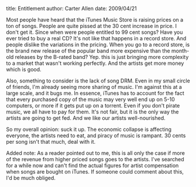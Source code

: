 title: Entitlement
author: Carter Allen
date: 2009/04/21



Most people have heard that the iTunes Music Store is raising prices on a ton of songs. People are quite pissed at the 30 cent increase in price. I don't get it. Since when were people entitled to 99 cent songs? Have you ever tried to buy a real CD? It's not like that happens in a record store. And people dislike the variations in the pricing. When you go to a record store, is the brand new release of the popular band more expensive than the month-old releases by the B-rated band? Yep. this is just bringing more complexity to a market that wasn't working perfectly. And the artists get more money which is good.

Also, something to consider is the lack of song DRM. Even in my small circle of friends, I'm already seeing more sharing of music. I'm against this at a large scale, and it bugs me. In essence, iTunes has to account for the fact that every purchased copy of the music may very well end up on 5-10 computers, or more if it gets put up on a torrent. Even if you don't pirate music, we all have to pay for them. It's not fair, but it is the only way the artists are going to get fed. And we like our artists well-nourished.

So my overall opinion: suck it up. The economic collapse is affecting everyone, the artists need to eat, and piracy of music is rampant. 30 cents per song isn't that much, deal with it.

Added note: As a reader pointed out to me, this is all only the case if more of the revenue from higher priced songs goes to the artists. I've searched for a while now and can't find the actual figures for artist compensation when songs are bought on iTunes. If someone could comment about this, I'd be much obliged.
